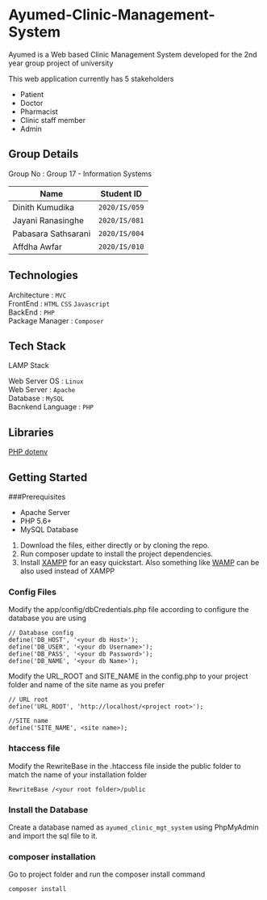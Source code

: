 # Ayumed-Clinic-Management-System
Ayumed is a Web based Clinic Management System developed for the 2nd year group project of university

This web application currently has 5 stakeholders

<ul>
<li>Patient</li>
<li>Doctor</li>
<li>Pharmacist</li>
<li>Clinic staff member</li>
<li>Admin</li>
</ul>

## Group Details

Group No : Group 17 - Information Systems

| Name     | Student ID      |
| ------------- | ------------- |
| Dinith Kumudika | `2020/IS/059`  |
| Jayani Ranasinghe | `2020/IS/081`  |
| Pabasara Sathsarani | `2020/IS/004`  | 
| Affdha Awfar | `2020/IS/010`  | 

## Technologies

Architecture : `MVC`\
FrontEnd : `HTML` `CSS` `Javascript`\
BackEnd : `PHP`\
Package Manager : `Composer`

## Tech Stack

LAMP Stack

Web Server OS : `Linux`\
Web Server : `Apache`\
Database : `MySQL`\
Bacnkend Language : `PHP`

## Libraries
[PHP dotenv](https://github.com/vlucas/phpdotenv)

## Getting Started

###Prerequisites

<ul>
  <li>Apache Server</li>
  <li>PHP 5.6+</li>
  <li>MySQL Database</li>
</ul>


1. Download the files, either directly or by cloning the repo.
2. Run composer update to install the project dependencies.
3. Install [XAMPP](https://www.apachefriends.org/it/index.html) for an easy quickstart. Also something like [WAMP](https://sourceforge.net/projects/wampserver/) can be also used instead of XAMPP


### Config Files

Modify the app/config/dbCredentials.php file according to configure the database you are using

```
// Database config
define('DB_HOST', '<your db Host>');
define('DB_USER', '<your db Username>');
define('DB_PASS', '<your db Password>');
define('DB_NAME', '<your db Name>');
```
Modify the URL_ROOT and SITE_NAME in the config.php to your project folder and name of the site name as you prefer

```
// URL root
define('URL_ROOT', 'http://localhost/<project root>');

//SITE name
define('SITE_NAME', <site name>);
```
### htaccess file

Modify the RewriteBase in the .htaccess file inside the public folder to match the name of your installation folder

```
RewriteBase /<your root folder>/public
```
### Install the Database

Create a database named as `ayumed_clinic_mgt_system` using PhpMyAdmin and import the sql file to it.

### composer installation

Go to project folder and run the composer install command

```
composer install
```
